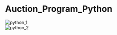 # Auction_Program_Python

![python_1](https://user-images.githubusercontent.com/86809814/196539656-ca47da65-f8d6-430a-8f46-90161b7c8439.PNG)
<br>
![python_2](https://user-images.githubusercontent.com/86809814/196539683-4615e5ba-e322-41ee-9b46-8980ecc5184f.PNG)
